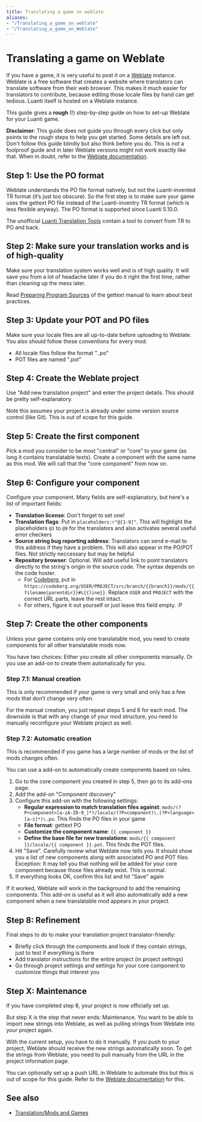 ```yaml
---
title: Translating a game on weblate
aliases:
- "/Translating_a_game_on_weblate"
- "/Translating_a_game_on_Weblate"
---
```


# Translating a game on Weblate


If you have a game, it is very useful to post it on a [Weblate](https://weblate.org/) instance. Weblate is a free software that creates a website where translators can translate software from their web browser. This makes it much easier for translators to contribute, because editing those locale files by hand can get tedious. Luanti itself is hosted on a Weblate instance.

This guide gives a **rough** (!) step-by-step guide on how to set-up Weblate for your Luanti game.

**Disclaimer**: This guide does not guide you through every click but only points to the rough steps to help you get started. Some details are left out. Don't follow this guide blindly but also think before you do. This is _not_ a foolproof guide and in later Weblate versions might not work exactly like that. When in doubt, refer to the [Weblate documentation](https://docs.weblate.org/).

Step 1: Use the PO format
-------------------------

Weblate understands the PO file format natively, but not the Luanti-invented TR format (it’s just too obscure). So the first step is to make sure your game uses the gettext PO file instead of the Luanti-inventry TR format (which is less flexible anyway). The PO format is supported since Luanti 5.10.0.

The unofficial [Luanti Translation Tools](https://codeberg.org/Wuzzy/Luanti_Translation_Tools) contain a tool to convert from TR to PO and back.

Step 2: Make sure your translation works and is of high-quality
---------------------------------------------------------------

Make sure your translation system works well and is of high quality. It will save you from a lot of headache later if you do it right the first time, rather than cleaning up the mess later.

Read [Preparing Program Sources](https://www.gnu.org/software/gettext/manual/html_node/Sources.html) of the gettext manual to learn about best practices.

Step 3: Update your POT and PO files
------------------------------------

Make sure your locale files are all up-to-date before uploading to Weblate. You also should follow these conventions for every mod:

* All locale files follow the format "<modname>.<language>.po"
* POT files are named "<modname>.pot"

Step 4: Create the Weblate project
----------------------------------

Use "Add new translation project" and enter the project details. This should be pretty self-explanatory.

Note this assumes your project is already under some version source control (like Git). This is out of scope for this guide.

Step 5: Create the first component
----------------------------------

Pick a mod you consider to be most "central" or "core" to your game (as long it contains translatable texts). Create a component with the same name as this mod. We will call that the "core component" from now on.

Step 6: Configure your component
--------------------------------

Configure your component. Many fields are self-explanatory, but here's a list of important fields:

* **Translation license**: Don't forget to set one!
* **Translation flags**: Put in `placeholders:r"@[1-9]"`. This will highlight the placeholders `@1` to `@9` for the translators and also activates several useful error checkers
* **Source string bug reporting address**: Translators can send e-mail to this address if they have a problem. This will also appear in the PO/POT files. Not strictly neccessary but may be helpful
* **Repository browser**: Optional. Will add useful link to point translators directly to the string's origin in the source code. The syntax depends on the code hoster.
    *   For [Codeberg](https://codeberg.org/), put in `https://codeberg.org/USER/PROJECT/src/branch/{{branch}}/mods/{{filename|parentdir}}#L{{line}}`. Replace `USER` and `PROJECT` with the correct URL parts, leave the rest intact.
    *   For others, figure it out yourself or just leave this field empty. :P

Step 7: Create the other components
-----------------------------------

Unless your game contains only one translatable mod, you need to create components for all other translatable mods now.

You have two choices: Either you create all other components manually. Or you use an add-on to create them automatically for you.

### Step 7.1: Manual creation

This is only recommended if your game is very small and only has a few mods that don’t change very often.

For the manual creation, you just repeat steps 5 and 6 for each mod. The downside is that with any change of your mod structure, you need to manually reconfigure your Weblate project as well.

### Step 7.2: Automatic creation

This is recommended if you game has a large number of mods or the list of mods changes often.

You can use a add-on to automatically create components based on rules.

1.  Go to the core component you created in step 5, then go to its add-ons page.
2.  Add the add-on "Component discovery"
3.  Configure this add-on with the following settings:
    * **Regular expression to match translation files against**: `mods/(?P<component>[a-zA-Z0-9_]*)/locale/(?P=component)\.(?P<language>[a-z]*)\.po`. This finds the PO files in your game
    * **File format**: gettext PO
    * **Customize the component name**: `{{ component }}`
    * **Define the base file for new translations**: `mods/{{ component }}/locale/{{ component }}.pot`. This finds the POT files.
4.  Hit "Save". Carefully review what Weblate now tells you. It should show you a list of new components along with associated PO and POT files. Exception: It may tell you that nothing will be added for your core component because those files already exist. This is normal.
5.  If everything looks OK, confirm this list and hit "Save" again

If it worked, Weblate will work in the background to add the remaining components. This add-on is useful as it will also automatically add a new component when a new translatable mod appears in your project.

Step 8: Refinement
------------------

Final steps to do to make your translation project translator-friendly:

* Briefly click through the components and look if they contain strings, just to test if everything is there
* Add translator instructions for the entire project (in project settings)
* Go through project settings and settings for your core component to customize things that interest you

Step X: Maintenance
-------------------

If you have completed step 8, your project is now officially set up.

But step X is the step that never ends: Maintenance. You want to be able to import new strings into Weblate, as well as pulling strings from Weblate into your project again.

With the current setup, you have to do it manually. If you push to your project, Weblate should receive the new strings automatically soon. To get the strings from Weblate, you need to pull manually from the URL in the project information page.

You can optionally set up a push URL in Weblate to automate this but this is out of scope for this guide. Refer to the [Weblate documentation](https://docs.weblate.org/) for this.

See also
--------

* [Translation/Mods and Games](/Translation/Mods_and_Games "Translation/Mods and Games")
